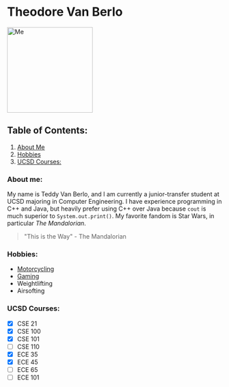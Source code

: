 # Theodore Van Berlo
<img src="Images/Me.jpg" alt="Me" width="200"/>

## Table of Contents:

1. [About Me](https://theodorevb.github.io/CSE110/#about-me)
2. [Hobbies](https://theodorevb.github.io/CSE110/#hobbies)
3. [UCSD Courses:](https://theodorevb.github.io/CSE110/#ucsd-courses)

### About me:
My name is Teddy Van Berlo, and I am currently a junior-transfer student at UCSD majoring in Computer Engineering. I have experience programming in C++ and Java, but heavily prefer using C++
over Java because `cout` is much superior to `System.out.print()`. My favorite fandom is Star Wars, in particular *The Mandalorian*. 
> "This is the Way" - The Mandalorian

### Hobbies:
- [Motorcycling](Images/Motorcycle.jpg)
- [Gaming](https://www.youtube.com/watch?v=dQw4w9WgXcQ)
- Weightlifting
- Airsofting

### UCSD Courses:
- [x] CSE 21
- [x] CSE 100
- [x] CSE 101
- [ ] CSE 110
- [x] ECE 35
- [x] ECE 45
- [ ] ECE 65
- [ ] ECE 101
